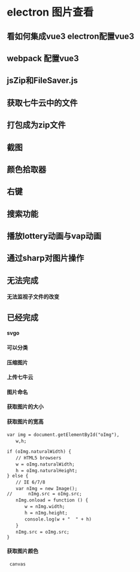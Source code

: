 <!--
 * @Author: your name
 * @Date: 2021-10-14 11:00:11
 * @LastEditTime: 2021-10-22 19:52:08
 * @LastEditors: Please set LastEditors
 * @Description: In User Settings Edit
 * @FilePath: /electron-vite-picture/README.md
-->

# electron 图片查看


## 看如何集成vue3 electron配置vue3

## webpack 配置vue3

## jsZip和FileSaver.js

## 获取七牛云中的文件

## 打包成为zip文件

## 截图

## 颜色拾取器

## 右键 

## 搜索功能

## 播放lottery动画与vap动画


## 通过sharp对图片操作

## 无法完成
#### 无法监视子文件的改变

## 已经完成
#### svgo
#### 可以分类
#### 压缩图片
#### 上传七牛云
#### 图片命名
#### 获取图片的大小
#### 获取图片的宽高
```
var img = document.getElementById("oImg"),
　　w,h;

if (oImg.naturalWidth) {
　　// HTML5 browsers
　　w = oImg.naturalWidth;
　　h = oImg.naturalHeight;
} else {
　　// IE 6/7/8
　　var nImg = new Image();
//      nImg.src = oImg.src;
　　nImg.onload = function () {
　　　　w = nImg.width;
　　　　h = nImg.height;
　　　　console.log(w + "  " + h)
　　}
　　nImg.src = oImg.src;
}
```
#### 获取图片颜色
```
 canvas
```



